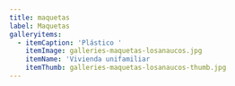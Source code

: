 ```yaml
---
title: maquetas
label: Maquetas
galleryitems:
  - itemCaption: 'Plástico '
    itemImage: galleries-maquetas-losanaucos.jpg
    itemName: 'Vivienda unifamiliar                                     '
    itemThumb: galleries-maquetas-losanaucos-thumb.jpg
---
```


